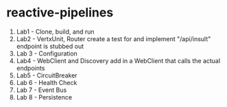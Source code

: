 # reactive-pipelines

1. Lab1 - Clone, build, and run
2. Lab2 - VertxUnit, Router
create a test for and implement "/api/insult"
endpoint is stubbed out
3. Lab 3 - Configuration
3. Lab4 - WebClient and Discovery
add in a WebClient that calls the actual endpoints
4. Lab5 - CircuitBreaker
5. Lab 6 - Health Check
5. Lab 7 - Event Bus
6. Lab 8 - Persistence
